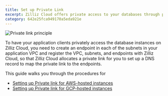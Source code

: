 ```yaml
---
title: Set up Private Link
excerpt: Zilliz Cloud offers private access to your databases through private links in case you do not want to have your database traffic go over the Internet.
category: 642e25fca949170a5eda921e
---
```


![Private link principle](https://assets.zilliz.com/zillizCloudDocAssets/private_link_principle.png)

To have your application clients privately access the database instances on Zilliz Cloud, you need to create an endpoint in each of the subnets in your application VPC and register the VPC, subnets, and endpoints with Zilliz Cloud, so that Zilliz Cloud allocates a private link for you to set up a DNS record to map the private link to the endpoints.

This guide walks you through the procedures for

- [Setting up Private link for AWS-hosted instances](setup_private_link-aws.md)
- [Setting up Private link for GCP-hosted instances](setup_private_link-gcp.md)
